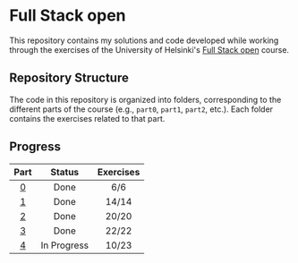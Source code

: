 # Full Stack open

This repository contains my solutions and code developed while working through the exercises of the University of Helsinki's [Full Stack open](https://fullstackopen.com/en/) course.

## Repository Structure

The code in this repository is organized into folders, corresponding to the different parts of the course (e.g., `part0`, `part1`, `part2`, etc.). Each folder contains the exercises related to that part.

## Progress

| Part          | Status      | Exercises |
| :-----------: | :---------: | :-------: |
| [0](./part0/) | Done        | 6/6       |
| [1](./part1/) | Done        | 14/14     |
| [2](./part2/) | Done        | 20/20     |
| [3](./part3/) | Done        | 22/22     |
| [4](./part4/) | In Progress | 10/23     |